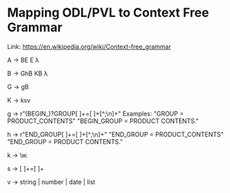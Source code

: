 
# Mapping ODL/PVL to Context Free Grammar
Link: https://en.wikipedia.org/wiki/Context-free_grammar

A -> BE
     E
     λ

B -> GhB
     KB
     λ

G -> gB

K -> ksv

g -> r"(BEGIN_)?GROUP[ ]+=[ ]+[^;\n]+"
Examples:
  "GROUP = PRODUCT_CONTENTS"
  "BEGIN_GROUP = PRODUCT CONTENTS."

h -> r"END_GROUP[ ]+=[ ]+[^;\n]+"
  "END_GROUP = PRODUCT_CONTENTS"
  "END_GROUP = PRODUCT CONTENTS."

k -> \w.

s -> [ ]+=[ ]+

v -> string | number | date | list